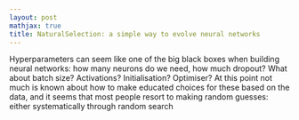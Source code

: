 ```yaml
---
layout: post
mathjax: true
title: NaturalSelection: a simple way to evolve neural networks
---
```


Hyperparameters can seem like one of the big black boxes when building neural networks: how many neurons do we need, how much dropout? What about batch size? Activations? Initialisation? Optimiser? At this point not much is known about how to make educated choices for these based on the data, and it seems that most people resort to making random guesses: either systematically through random search
